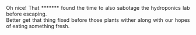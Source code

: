 <div style="text-align: justify;">Oh nice! That ******* found the time to also sabotage the hydroponics lab before escaping.<br/>
Better get that thing fixed before those plants wither along with our hopes of eating something fresh.</div>